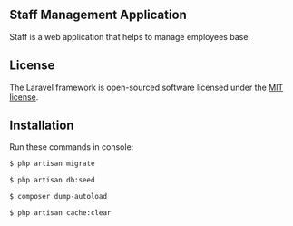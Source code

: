 ## Staff Management Application

Staff is a web application that helps to manage employees base.

## License

The Laravel framework is open-sourced software licensed under the [MIT license](https://opensource.org/licenses/MIT).

## Installation

Run these commands in console:

```bash
$ php artisan migrate
```

```bash
$ php artisan db:seed
```

```bash
$ composer dump-autoload
```

```bash
$ php artisan cache:clear
```
